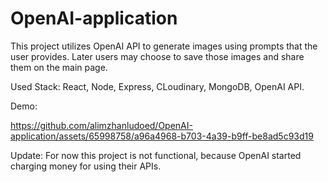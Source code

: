 # OpenAI-application

This project utilizes OpenAI API to generate images using prompts that the user provides. Later users may choose to save those images and share them on the main page.

Used Stack: React, Node, Express, CLoudinary, MongoDB, OpenAI API.

Demo: 

https://github.com/alimzhanludoed/OpenAI-application/assets/65998758/a96a4968-b703-4a39-b9ff-be8ad5c93d19

Update: For now this project is not functional, because OpenAI started charging money for using their APIs.
